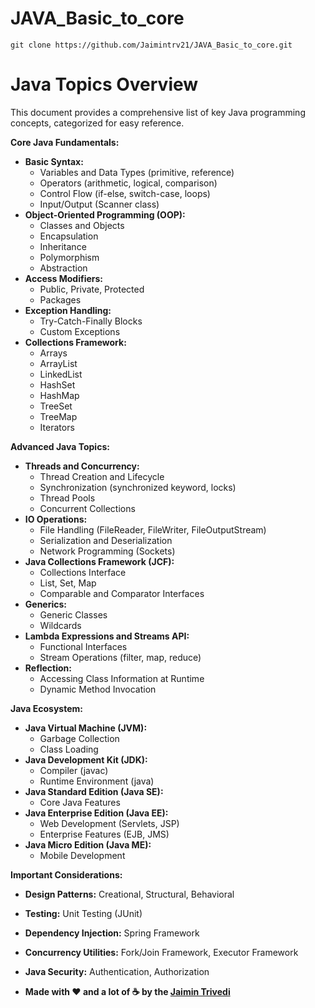 # JAVA_Basic_to_core
```
git clone https://github.com/Jaimintrv21/JAVA_Basic_to_core.git
```

# Java Topics Overview

This document provides a comprehensive list of key Java programming concepts, categorized for easy reference. 

**Core Java Fundamentals:** 

* **Basic Syntax:**
    * Variables and Data Types (primitive, reference)
    * Operators (arithmetic, logical, comparison) 
    * Control Flow (if-else, switch-case, loops)
    * Input/Output (Scanner class) 
* **Object-Oriented Programming (OOP):**
    * Classes and Objects
    * Encapsulation
    * Inheritance 
    * Polymorphism 
    * Abstraction
* **Access Modifiers:**
    * Public, Private, Protected 
    * Packages
* **Exception Handling:**
    * Try-Catch-Finally Blocks
    * Custom Exceptions 
* **Collections Framework:**
    * Arrays
    * ArrayList
    * LinkedList
    * HashSet
    * HashMap
    * TreeSet
    * TreeMap 
    * Iterators 

**Advanced Java Topics:**

* **Threads and Concurrency:**
    * Thread Creation and Lifecycle
    * Synchronization (synchronized keyword, locks)
    * Thread Pools
    * Concurrent Collections
* **IO Operations:**
    * File Handling (FileReader, FileWriter, FileOutputStream)
    * Serialization and Deserialization 
    * Network Programming (Sockets)
* **Java Collections Framework (JCF):**
    * Collections Interface
    * List, Set, Map
    * Comparable and Comparator Interfaces
* **Generics:**
    * Generic Classes
    * Wildcards 
* **Lambda Expressions and Streams API:**
    * Functional Interfaces 
    * Stream Operations (filter, map, reduce)
* **Reflection:**
    * Accessing Class Information at Runtime 
    * Dynamic Method Invocation 

**Java Ecosystem:**

* **Java Virtual Machine (JVM):**
    * Garbage Collection
    * Class Loading 
* **Java Development Kit (JDK):**
    * Compiler (javac)
    * Runtime Environment (java)
* **Java Standard Edition (Java SE):**
    * Core Java Features
* **Java Enterprise Edition (Java EE):**
    * Web Development (Servlets, JSP) 
    * Enterprise Features (EJB, JMS)
* **Java Micro Edition (Java ME):**
    * Mobile Development 

**Important Considerations:**

* **Design Patterns:** Creational, Structural, Behavioral 
* **Testing:** Unit Testing (JUnit) 
* **Dependency Injection:** Spring Framework 
* **Concurrency Utilities:** Fork/Join Framework, Executor Framework 
* **Java Security:** Authentication, Authorization

* **Made with ❤️ and a lot of ☕ by the [Jaimin Trivedi](https://github.com/Jaimintrv21)** 

